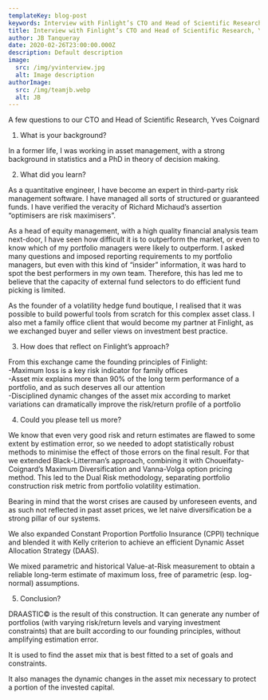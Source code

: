 ```yaml
---
templateKey: blog-post
keywords: Interview with Finlight’s CTO and Head of Scientific Research, Yves Coignard
title: Interview with Finlight’s CTO and Head of Scientific Research, Yves Coignard
author: JB Tanqueray
date: 2020-02-26T23:00:00.000Z
description: Default description
image:
  src: /img/yvinterview.jpg
  alt: Image description
authorImage: 
  src: /img/teamjb.webp
  alt: JB
---
```

A few questions to our CTO and Head of Scientific Research, Yves Coignard

1) What is your background?

In a former life, I was working in asset management, with a strong background in statistics and a PhD in theory of decision making.

2) What did you learn?

As a quantitative engineer, I have become an expert in third-party risk management software. I have managed all sorts of structured or guaranteed funds. I have verified the veracity of Richard Michaud’s assertion “optimisers are risk maximisers”.

As a head of equity management, with a high quality financial analysis team next-door, I have seen how difficult it is to outperform the market, or even to know which of my portfolio managers were likely to outperform. I asked many questions and imposed reporting requirements to my portfolio managers, but even with this kind of “insider” information, it was hard to spot the best performers in my own team. Therefore, this has led me to believe that the capacity of external fund selectors to do efficient fund picking is limited.

As the founder of a volatility hedge fund boutique, I realised that it was possible to build powerful tools from scratch for this complex asset class. I also met a family office client that would become my partner at Finlight, as we exchanged buyer and seller views on investment best practice.

3) How does that reflect on Finlight’s approach?

From this exchange came the founding principles of Finlight:\
-Maximum loss is a key risk indicator for family offices\
-Asset mix explains more than 90% of the long term performance of a portfolio, and as such deserves all our attention\
-Disciplined dynamic changes of the asset mix according to market variations can dramatically improve the risk/return profile of a portfolio

4) Could you please tell us more?

We know that even very good risk and return estimates are flawed to some extent by estimation error, so we needed to adopt statistically robust methods to minimise the effect of those errors on the final result. For that we extended Black-Litterman’s approach, combining it with Choueifaty-Coignard’s Maximum Diversification and Vanna-Volga option pricing method. This led to the Dual Risk methodology, separating portfolio construction risk metric from portfolio volatility estimation.

Bearing in mind that the worst crises are caused by unforeseen events, and as such not reflected in past asset prices, we let naive diversification be a strong pillar of our systems.

We also expanded Constant Proportion Portfolio Insurance (CPPI) technique and blended it with Kelly criterion to achieve an efficient Dynamic Asset Allocation Strategy (DAAS).

We mixed parametric and historical Value-at-Risk measurement to obtain a reliable long-term estimate of maximum loss, free of parametric (esp. log-normal) assumptions.

5) Conclusion?

DRAASTIC© is the result of this construction. It can generate any number of portfolios (with varying risk/return levels and varying investment constraints) that are built according to our founding principles, without amplifying estimation error.

It is used to find the asset mix that is best fitted to a set of goals and constraints.

It also manages the dynamic changes in the asset mix necessary to protect a portion of the invested capital.